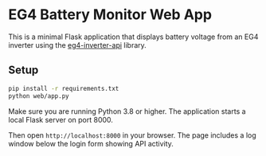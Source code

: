 # EG4 Battery Monitor Web App

This is a minimal Flask application that displays battery voltage from an EG4 inverter using the [eg4-inverter-api](https://pypi.org/project/eg4-inverter-api/) library.

## Setup

```bash
pip install -r requirements.txt
python web/app.py
```

Make sure you are running Python 3.8 or higher. The application starts a local
Flask server on port 8000.

Then open `http://localhost:8000` in your browser.
The page includes a log window below the login form showing API activity.
